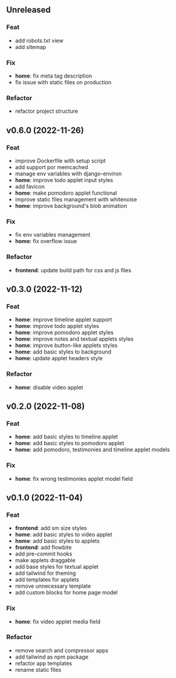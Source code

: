## Unreleased

### Feat

- add robots.txt view
- add sitemap

### Fix

- **home**: fix meta tag description
- fix issue with static files on production

### Refactor

- refactor project structure

## v0.6.0 (2022-11-26)

### Feat

- improve Dockerfile with setup script
- add support por memcached
- manage env variables with django-environ
- **home**: improve todo applet input styles
- add favicon
- **home**: make pomodoro applet functional
- improve static files management with whitenoise
- **home**: improve background's blob animation

### Fix

- fix env variables management
- **home**: fix overflow issue

### Refactor

- **frontend**: update build path for css and js files

## v0.3.0 (2022-11-12)

### Feat

- **home**: improve timeline applet support
- **home**: improve todo applet styles
- **home**: improve pomodoro applet styles
- **home**: improve notes and textual applets styles
- **home**: improve button-like applets styles
- **home**: add basic styles to background
- **home**: update applet headers style

### Refactor

- **home**: disable video applet

## v0.2.0 (2022-11-08)

### Feat

- **home**: add basic styles to timeline applet
- **home**: add basic styles to pomodoro applet
- **home**: add pomodoro, testimonies and timeline applet models

### Fix

- **home**: fix wrong testimonies applet model field

## v0.1.0 (2022-11-04)

### Feat

- **frontend**: add sm size styles
- **home**: add basic styles to video applet
- **home**: add basic styles to applets
- **frontend**: add flowbite
- add pre-commit hooks
- make applets draggable
- add base styles for textual applet
- add tailwind for theming
- add templates for applets
- remove unnecessary template
- add custom blocks for home page model

### Fix

- **home**: fix video applet media field

### Refactor

- remove search and compressor apps
- add tailwind as npm package
- refactor app templates
- rename static files
